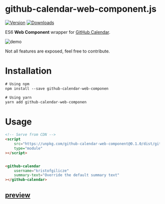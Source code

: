 # github-calendar-web-component.js
[![Version](https://img.shields.io/npm/v/github-calendar-web-component.svg)](https://www.npmjs.com/package/github-calendar-web-component) [![Downloads](https://img.shields.io/npm/dt/github-calendar-web-component.svg)](https://www.npmjs.com/package/github-calendar-web-component)

ES6 **Web Component** wrapper for [GitHub Calendar](https://github.com/Bloggify/github-calendar).

![demo](https://kristofgilicze.github.io/github-calendar-web-component/showcase.png)

Not all features are exposed, feel free to contribute.



# Installation
```html
# Using npm
npm install --save github-calendar-web-componen

# Using yarn
yarn add github-calendar-web-componen
```

# Usage
```html
<!-- Serve from CDN -->
<script
    src="https://unpkg.com/github-calendar-web-component@0.1.0/dist/github-calendar-web-component.min.js"
    type="module"
></script>


<github-calendar
    username="kristofgilicze"
    summary-text="Override the default summary text"
></github-calendar>
```
## [preview](https://kristofgilicze.github.io/github-calendar-web-component/examples/)
